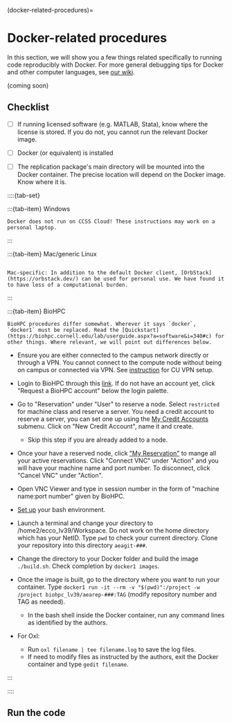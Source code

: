 (docker-related-procedures)=
# Docker-related procedures

In this section, we will show you a few things related specifically to running code reproducibly with Docker. For more general debugging tips for Docker and other computer languages, see [our wiki](https://github.com/labordynamicsinstitute/replicability-training/wiki/Docker-Tips).

(coming soon)

## Checklist

- [ ] If running licensed software (e.g. MATLAB, Stata), know where the license is stored. If you do not, you cannot run the relevant Docker image.
- [ ] Docker (or equivalent) is installed
- [ ] The replication package's main directory will be mounted into the Docker container. The precise location will depend on the Docker image. Know where it is.



::::{tab-set}

:::{tab-item}  Windows 

```{note}
Docker does not run on CCSS Cloud! These instructions may work on a personal laptop.
```


:::

:::{tab-item} Mac/generic Linux

```{note}

Mac-specific: In addition to the default Docker client, [OrbStack](https://orbstack.dev/) can be used for personal use. We have found it to have less of a computational burden.

```


::: 


:::{tab-item} BioHPC

```{note}
BioHPC procedures differ somewhat. Wherever it says `docker`, `docker1` must be replaced. Read the [Quickstart](https://biohpc.cornell.edu/lab/userguide.aspx?a=software&i=340#c) for other things. Where relevant, we will point out differences below.
```
- Ensure you are either connected to the campus network directly or through a VPN. You cannot connect to the compute node without being on campus or connected via VPN. See [instruction](https://it.cornell.edu/cuvpn) for CU VPN setup. 
- Login to BioHPC through this [link](https://biohpc.cornell.edu/login_bio.aspx?ReturnURL=/lab/labresman.aspx). If do not have an account yet, click "Request a BioHPC account" below the login palette.
- Go to "Reservation" under "User" to reserve a node. Select `restricted` for machine class and reserve a server. You need a credit account to reserve a server, you can set one up using the [My Credit Accounts](https://biohpc.cornell.edu/lab/projects.aspx) submenu. Click on "New Credit Account", name it and create. 
  - Skip this step if you are already added to a node.
- Once your have a reserved node, click ["My Reservation"](https://biohpc.cornell.edu/lab/labresman.aspx) to mange all your active reservations. Click "Connect VNC" under "Action" and you will have your machine name and port number. To disconnect, click "Cancel VNC" under "Action".
- Open VNC Viewer and type in session number in the form of "machine name:port number" given by BioHPC.
- [Set up](https://labordynamicsinstitute.github.io/ldilab-manual/95-50-setup-bash.html#configure-bitbucket-access) your bash environment.
- Launch a terminal and change your directory to /home2/ecco_lv39/Workspace. Do not work on the home directory which has your NetID. Type `pwd` to check your current directory. Clone your repository into this directory `aeagit-###`.
- Change the directory to your Docker folder and build the image `./build.sh`. Check completion by `docker1 images`.
- Once the image is built, go to the directory where you want to run your container. Type `docker1 run -it --rm -v "$(pwd)":/project -w /project biohpc_lv39/aearep-###:TAG` (modify repository number and TAG as needed).
  - In the bash shell inside the Docker container, run any command lines as identified by the authors.

- For Oxl:
  - Run `oxl filename | tee filename.log` to save the log files.
  - If need to modify files as instructed by the authors, exit the Docker container and type `gedit filename`.


::: 

::::

## Run the code
